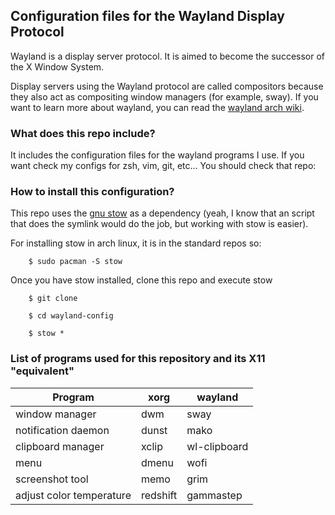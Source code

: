 ## Configuration files for the Wayland Display Protocol

Wayland is a display server protocol. It is aimed to become the successor of the X Window System. 

Display servers using the Wayland protocol are called compositors because they also act as compositing window managers (for example, sway).
If you want to learn more about wayland, you can read the [wayland arch wiki](https://wiki.archlinux.org/index.php/Wayland).

### What does this repo include?
It includes the configuration files for the wayland programs I use. If you want check my configs for zsh, vim, git, etc... 
You should check that repo: 

### How to install this configuration?
This repo uses the [gnu stow](https://www.gnu.org/software/stow/) as a dependency (yeah, I know that an script that does the symlink would do the job, but working with stow is easier).

For installing stow in arch linux, it is in the standard repos so:

        $ sudo pacman -S stow

Once you have stow installed, clone this repo and execute stow

        $ git clone
        
        $ cd wayland-config
        
        $ stow * 

### List of programs used for this repository and its X11 "equivalent"

| Program                  | xorg     | wayland      |
| ------------------------ | -------- | ------------ |
| window manager           | dwm      | sway         |
| notification daemon      | dunst    | mako         |
| clipboard manager        | xclip    | wl-clipboard |
| menu                     | dmenu    | wofi         |
| screenshot tool          | memo     | grim         |
| adjust color temperature | redshift | gammastep    |

